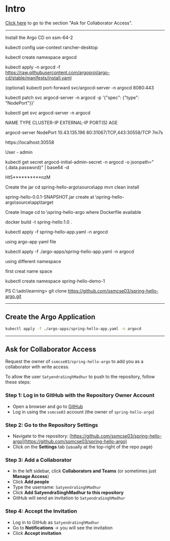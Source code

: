 # Intro

[Click here](#ask-for-collaborator-access) to go to the section "Ask for Collaborator Access".

---


Install the Argo CD on ssm-64-2

kubectl config use-context rancher-desktop

kubectl create namespace argocd

kubectl apply -n argocd -f https://raw.githubusercontent.com/argoproj/argo-cd/stable/manifests/install.yaml

(optional) kubectl port-forward svc/argocd-server -n argocd 8080:443

kubectl patch svc argocd-server -n argocd -p '{"spec": {"type": "NodePort"}}'

kubectl get svc argocd-server -n argocd 

NAME            TYPE       CLUSTER-IP      EXTERNAL-IP   PORT(S)                      AGE 

argocd-server   NodePort   10.43.135.196   <none>        80:31067/TCP,443:30558/TCP   7m7s 

https://localhost:30558

User - admin

kubectl get secret argocd-initial-admin-secret -n argocd -o jsonpath="{.data.password}" | base64 -d 

Ht5**********nzM


Create the jar
cd spring-hello-argo\source\app
mvn clean install

spring-hello-0.0.1-SNAPSHOT.jar create at \spring-hello-argo\source\app\target

Create Image
cd to \spring-hello-argo where Dockerfile available

docker build -t spring-hello:1.0 .

kubectl apply -f spring-hello-app.yaml -n argocd

using argo-app yaml file

kubectl apply -f ./argo-apps/spring-hello-app.yaml -n argocd

using different namespace

first creat name space

kubectl create namespace spring-hello-demo-1



PS C:\ado\learning> git clone https://github.com/ssmcse03/spring-hello-argo.git


---

## Create the Argo Application

```sh
kubectl apply -f ./argo-apps/spring-hello-app.yaml -n argocd
```

---

## Ask for Collaborator Access

Request the owner of `ssmcse03/spring-hello-argo` to add you as a collaborator with write access.

To allow the user `SatyendraSinghMadhur` to push to the repository, follow these steps:

### Step 1: Log in to GitHub with the Repository Owner Account

- Open a browser and go to [GitHub](https://github.com)
- Log in using the `ssmcse03` account (the owner of `spring-hello-argo`)

### Step 2: Go to the Repository Settings

- Navigate to the repository: [https://github.com/ssmcse03/spring-hello-argo](https://github.com/ssmcse03/spring-hello-argo)
- Click on the **Settings** tab (usually at the top-right of the repo page)

### Step 3: Add a Collaborator

- In the left sidebar, click **Collaborators and Teams** (or sometimes just **Manage Access**)
- Click **Add people**
- Type the username: `SatyendraSinghMadhur`
- Click **Add SatyendraSinghMadhur to this repository**
- GitHub will send an invitation to `SatyendraSinghMadhur`

### Step 4: Accept the Invitation

- Log in to GitHub as `SatyendraSinghMadhur`
- Go to **Notifications** → you will see the invitation
- Click **Accept invitation**